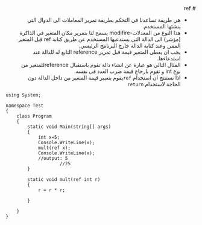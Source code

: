 <div dir="rtl" >#  ref



 - هي طريقة تساعدنا في التحكم بطريقة تمرير المعاملات الى الدوال التي
   ينشئها المستخدم.
 - هذا النوع من المعدلات-modifire يسمح لنا بتمرير مكان  المتغير في الذاكرة (مؤشر) الى الدالة التي يستدعيها المستخدم  عن طريق كتابة ref قبل المتغير الممر, وعند كتابة الدالة خارج البرنامج الرئيسي.
 - يجب ان يعطى المتغير قيمة قبل تمرير reference التابع له للدالة عند استدعاءها.
 - المثال التالي هو عبارة عن انشاء دالة تقوم باستقبال referenceللمتغير من نوع int و تقوم بارجاع قيمة ضرب العدد في نفسه.
 - اذا نستنتج ان استخدام `ref`يقوم بتغيير قيمة المتغير من داخل الدالة دون الحاجة لاستخدام `return`

</div>

<div dir="ltr" align =left>

```
using System;

namespace Test
{
    class Program
    {
        static void Main(string[] args)
        {
            int x=5;
            Console.WriteLine(x);
            mult(ref x);
            Console.WriteLine(x);
            //output: 5
                    //25
        }

        static void mult(ref int r)
        {
            r = r * r;
            
        }
        
    }
}

```
</div>

